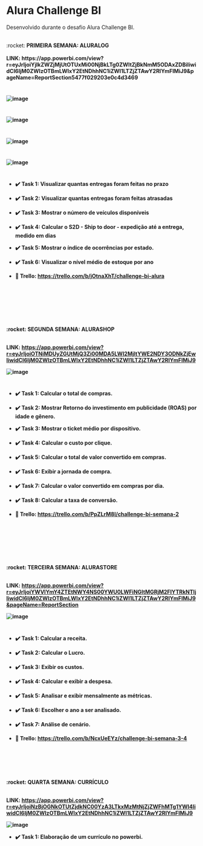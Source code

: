 # Alura Challenge BI

Desenvolvido durante o desafio Alura Challenge BI.
<br>

<br>
:rocket: <strong> PRIMEIRA SEMANA: ALURALOG
<br>
<br>
LINK: https://app.powerbi.com/view?r=eyJrIjoiYjlkZWZjMjUtOTUxMi00NjBkLTg0ZWItZjBkNmM5ODAxZDBiIiwidCI6IjM0ZWIzOTBmLWIxY2EtNDhhNC1iZWI1LTZjZTAwY2RlYmFlMiJ9&pageName=ReportSection5477f029203e0c4d3469

#
![image](https://user-images.githubusercontent.com/27151928/132926989-5a7d06cc-c895-4c1c-a4a2-1bd58e8b659a.png)
# 
#
![image](https://user-images.githubusercontent.com/27151928/134337429-a54089b3-dc07-498e-8bd1-d605e35d4b78.png)
#
#
![image](https://user-images.githubusercontent.com/27151928/134337514-a21963c6-bd09-4134-aca0-879463998973.png)
#
#
![image](https://user-images.githubusercontent.com/27151928/134337572-8df0bec7-6929-4699-acfe-4136719a2cbf.png)
# 

  * :heavy_check_mark:	 Task 1: Visualizar quantas entregas foram feitas no prazo
  * :heavy_check_mark:	 Task 2: Visualizar quantas entregas foram feitas atrasadas
  * :heavy_check_mark:	 Task 3: Mostrar o número de veículos disponíveis
  * :heavy_check_mark:  Task 4: Calcular o S2D - Ship to door - expedição até a entrega, medido em dias
  * :heavy_check_mark:  Task 5: Mostrar o índice de ocorrências por estado.
  * :heavy_check_mark:  Task 6: Visualizar o nível médio de estoque por ano

  * :triangular_flag_on_post: Trello: https://trello.com/b/jOtnaXhT/challenge-bi-alura
  
# 
# 
<br>
<br>
<br>
<br>
<br>
:rocket: <strong> SEGUNDA SEMANA: ALURASHOP
<br>
<br>


LINK: https://app.powerbi.com/view?r=eyJrIjoiOTNiMDUyZGUtMjQ3Zi00MDA5LWI2MjItYWE2NDY3ODNkZjEwIiwidCI6IjM0ZWIzOTBmLWIxY2EtNDhhNC1iZWI1LTZjZTAwY2RlYmFlMiJ9

![image](https://user-images.githubusercontent.com/27151928/134337910-922d48c5-b818-4cf8-a898-716a7eab9c23.png)
#
 
  * :heavy_check_mark:	 Task 1: Calcular o total de compras.
  * :heavy_check_mark:	 Task 2: Mostrar Retorno do investimento em publicidade (ROAS) por idade e gênero.
  * :heavy_check_mark:	 Task 3: Mostrar o ticket médio por dispositivo.
  * :heavy_check_mark:  Task 4: Calcular o custo por clique.
  * :heavy_check_mark:  Task 5: Calcular o total de valor convertido em compras.
  * :heavy_check_mark:  Task 6: Exibir a jornada de compra.
  * :heavy_check_mark:  Task 7: Calcular o valor convertido em compras por dia.
  * :heavy_check_mark:  Task 8: Calcular a taxa de conversão.
 
  * :triangular_flag_on_post: Trello: https://trello.com/b/PpZLrM8l/challenge-bi-semana-2
 
 # 
# 
<br>
<br>
<br>
<br>
<br>
:rocket: <strong> TERCEIRA SEMANA: ALURASTORE
<br>
<br>


LINK: https://app.powerbi.com/view?r=eyJrIjoiYWVlYmY4ZTEtNWY4NS00YWU0LWFiNGItMGRjM2FlYTRkNTljIiwidCI6IjM0ZWIzOTBmLWIxY2EtNDhhNC1iZWI1LTZjZTAwY2RlYmFlMiJ9&pageName=ReportSection

![image](https://user-images.githubusercontent.com/27151928/135756043-37b9ea03-d7b0-4193-a152-582568e0f251.png)
#
 
  * :heavy_check_mark:	 Task 1: Calcular a receita.
  * :heavy_check_mark:	 Task 2: Calcular o Lucro.
  * :heavy_check_mark:	 Task 3: Exibir os custos.
  * :heavy_check_mark:  Task 4: Calcular e exibir a despesa.
  * :heavy_check_mark:  Task 5: Analisar e exibir mensalmente as métricas.
  * :heavy_check_mark:  Task 6: Escolher o ano a ser analisado.
  * :heavy_check_mark:  Task 7: Análise de cenário.
 
  * :triangular_flag_on_post: Trello: https://trello.com/b/NcxUeEYz/challenge-bi-semana-3-4

<br>
<br>
<br>
<br>
<br>
:rocket: <strong> QUARTA SEMANA: CURRÍCULO
<br>
<br>
 
 LINK: https://app.powerbi.com/view?r=eyJrIjoiNzBjOGNkOTUtZjdkNC00YzA3LTkxMzMtNjZjZWFhMTg1YWI4IiwidCI6IjM0ZWIzOTBmLWIxY2EtNDhhNC1iZWI1LTZjZTAwY2RlYmFlMiJ9
 
 ![image](https://user-images.githubusercontent.com/27151928/136260496-c4cee1d9-3029-4205-b836-063cd4cb1789.png)
 
  * :heavy_check_mark:	 Task 1: Elaboração de um currículo no powerbi.

